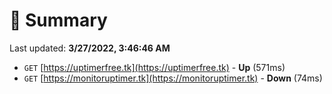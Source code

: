 # 📖 Summary
Last updated: **3/27/2022, 3:46:46 AM**

- `GET` [https://uptimerfree.tk](https://uptimerfree.tk) - **Up** (571ms)
- `GET` [https://monitoruptimer.tk](https://monitoruptimer.tk) - **Down** (74ms)
